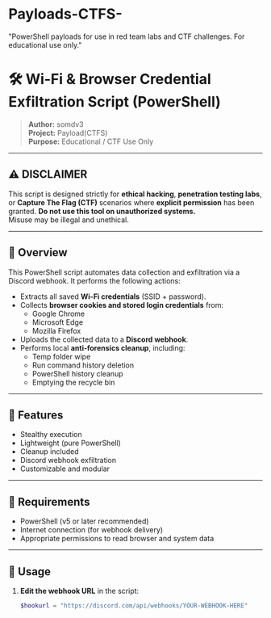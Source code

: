 # Payloads-CTFS-
"PowerShell payloads for use in red team labs and CTF challenges. For educational use only."
# 🛠️ Wi-Fi & Browser Credential Exfiltration Script (PowerShell)

> **Author:** somdv3  
> **Project:** Payload(CTFS)  
> **Purpose:** Educational / CTF Use Only

---

## ⚠️ DISCLAIMER
This script is designed strictly for **ethical hacking**, **penetration testing labs**, or **Capture The Flag (CTF)** scenarios where **explicit permission** has been granted. **Do not use this tool on unauthorized systems.**  
Misuse may be illegal and unethical.

---
## 📌 Overview

This PowerShell script automates data collection and exfiltration via a Discord webhook. It performs the following actions:

- Extracts all saved **Wi-Fi credentials** (SSID + password).
- Collects **browser cookies and stored login credentials** from:
  - Google Chrome
  - Microsoft Edge
  - Mozilla Firefox
- Uploads the collected data to a **Discord webhook**.
- Performs local **anti-forensics cleanup**, including:
  - Temp folder wipe
  - Run command history deletion
  - PowerShell history cleanup
  - Emptying the recycle bin

---
## 🧠 Features

- Stealthy execution
- Lightweight (pure PowerShell)
- Cleanup included
- Discord webhook exfiltration
- Customizable and modular

---
## 🧰 Requirements

- PowerShell (v5 or later recommended)
- Internet connection (for webhook delivery)
- Appropriate permissions to read browser and system data

---
## 🚀 Usage

1. **Edit the webhook URL** in the script:

   ```powershell
   $hookurl = "https://discord.com/api/webhooks/YOUR-WEBHOOK-HERE"
